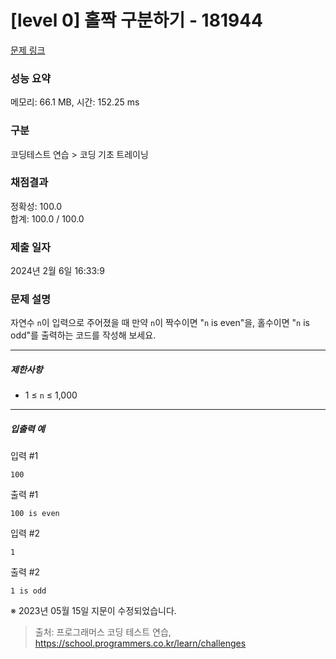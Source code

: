 # [level 0] 홀짝 구분하기 - 181944 

[문제 링크](https://school.programmers.co.kr/learn/courses/30/lessons/181944) 

### 성능 요약

메모리: 66.1 MB, 시간: 152.25 ms

### 구분

코딩테스트 연습 > 코딩 기초 트레이닝

### 채점결과

정확성: 100.0<br/>합계: 100.0 / 100.0

### 제출 일자

2024년 2월 6일 16:33:9

### 문제 설명

<p>자연수 <code>n</code>이 입력으로 주어졌을 때 만약 <code>n</code>이 짝수이면 "<code>n</code> is even"을, 홀수이면 "<code>n</code> is odd"를 출력하는 코드를 작성해 보세요.</p>

<hr>

<h5>제한사항</h5>

<ul>
<li>1 ≤ <code>n</code> ≤ 1,000</li>
</ul>

<hr>

<h5>입출력 예</h5>

<p>입력 #1</p>
<div class="highlight"><pre class="codehilite"><code>100
</code></pre></div>
<p>출력 #1</p>
<div class="highlight"><pre class="codehilite"><code>100 is even
</code></pre></div>
<p>입력 #2</p>
<div class="highlight"><pre class="codehilite"><code>1
</code></pre></div>
<p>출력 #2</p>
<div class="highlight"><pre class="codehilite"><code>1 is odd
</code></pre></div>
<p>※ 2023년 05월 15일 지문이 수정되었습니다.</p>


> 출처: 프로그래머스 코딩 테스트 연습, https://school.programmers.co.kr/learn/challenges